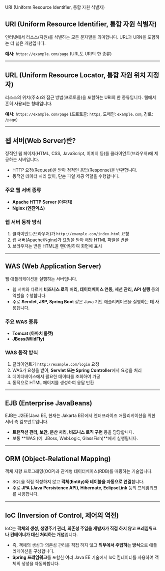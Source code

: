 URI (Uniform Resource Identifier, 통합 자원 식별자)
## URI (Uniform Resource Identifier, 통합 자원 식별자)
인터넷에서 리소스(자원)를 식별하는 모든 문자열을 의미합니다. URL과 URN을 포함하는 더 넓은 개념입니다.

**예시:** `https://example.com/page` (URL도 URI의 한 종류)

---

## URL (Uniform Resource Locator, 통합 자원 위치 지정자)
리소스의 위치(주소)와 접근 방법(프로토콜)을 포함하는 URI의 한 종류입니다.
웹에서 흔히 사용되는 형태입니다.

**예시:** `https://example.com/page` (프로토콜: `https`, 도메인: `example.com`, 경로: `/page`)

---

## 웹 서버(Web Server)란?
정적인 웹 페이지(HTML, CSS, JavaScript, 이미지 등)를 클라이언트(브라우저)에 제공하는 서버입니다.

- HTTP 요청(Request)을 받아 정적인 응답(Response)을 반환합니다.
- 동적인 데이터 처리 없이, 단순 파일 제공 역할을 수행합니다.

### 주요 웹 서버 종류
- **Apache HTTP Server (아파치)**
- **Nginx (엔진엑스)**

### 웹 서버 동작 방식
1. 클라이언트(브라우저)가 `http://example.com/index.html` 요청
2. 웹 서버(Apache/Nginx)가 요청을 받아 해당 HTML 파일을 반환
3. 브라우저는 받은 HTML을 렌더링하여 화면에 표시

---

## WAS (Web Application Server)
웹 애플리케이션을 실행하는 서버입니다. 

- 웹 서버와 다르게 **비즈니스 로직 처리, 데이터베이스 연동, 세션 관리, API 실행** 등의 역할을 수행합니다.
- 주로 **Servlet, JSP, Spring Boot** 같은 Java 기반 애플리케이션을 실행하는 데 사용됩니다.

### 주요 WAS 종류
- **Tomcat (아파치 톰캣)**
- **JBoss(WildFly)**

### WAS 동작 방식
1. 클라이언트가 `http://example.com/login` 요청
2. WAS가 요청을 받아, **Servlet 또는 Spring Controller**에서 요청을 처리
3. 데이터베이스에서 필요한 데이터를 조회하여 가공
4. 동적으로 HTML 페이지를 생성하여 응답 반환

---

## EJB (Enterprise JavaBeans)

EJB는 J2EE(Java EE, 현재는 Jakarta EE)에서 엔터프라이즈 애플리케이션을 위한 서버 측 컴포넌트입니다.

- **트랜잭션 관리, 보안, 분산 처리, 비즈니스 로직 구현** 등을 담당합니다.
- 보통 **WAS (예: JBoss, WebLogic, GlassFish)**에서 실행됩니다.

---

## ORM (Object-Relational Mapping)
객체 지향 프로그래밍(OOP)과 관계형 데이터베이스(RDB)를 매핑하는 기술입니다.

- SQL을 직접 작성하지 않고 **객체(Entity)와 테이블을 자동으로 연결**합니다.
- 주로 **JPA (Java Persistence API), Hibernate, EclipseLink** 등의 프레임워크를 사용합니다.

---

## IoC (Inversion of Control, 제어의 역전)
IoC는 **객체의 생성, 생명주기 관리, 의존성 주입을 개발자가 직접 하지 않고 프레임워크나 컨테이너가 대신 처리하는 개념**입니다.

- 즉, 객체의 생성과 의존성 관리를 직접 하지 않고 **외부에서 주입하는 방식**으로 애플리케이션을 구성합니다.
- **Spring 프레임워크**를 포함한 여러 Java EE 기술에서 IoC 컨테이너를 사용하여 객체의 생성을 자동화합니다.